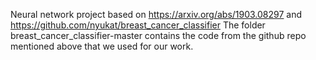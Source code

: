 Neural network project based on https://arxiv.org/abs/1903.08297 and https://github.com/nyukat/breast_cancer_classifier
The folder breast_cancer_classifier-master contains the code from the github repo mentioned above that we used for our work.
